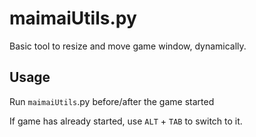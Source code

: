 # maimaiUtils.py

Basic tool to resize and move game window, dynamically.

## Usage

Run `maimaiUtils`.py before/after the game started

If game has already started, use `ALT` + `TAB` to switch to it.